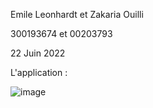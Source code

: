 Emile Leonhardt et Zakaria Ouilli

300193674 et 00203793

22 Juin 2022

L'application :

![image](https://user-images.githubusercontent.com/71717940/178170878-62adf5f1-214e-410b-841d-37455e9ec4da.png)

